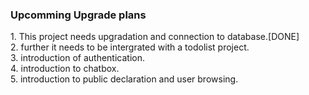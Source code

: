  <h3> Upcomming Upgrade plans </h3> 
1. This project needs upgradation and connection to database.[DONE] <br> 
2. further it needs to be intergrated with a todolist project. <br>
3. introduction of authentication. <br>
4. introduction to chatbox. <br>
5. introduction to public declaration and user browsing. <br>
